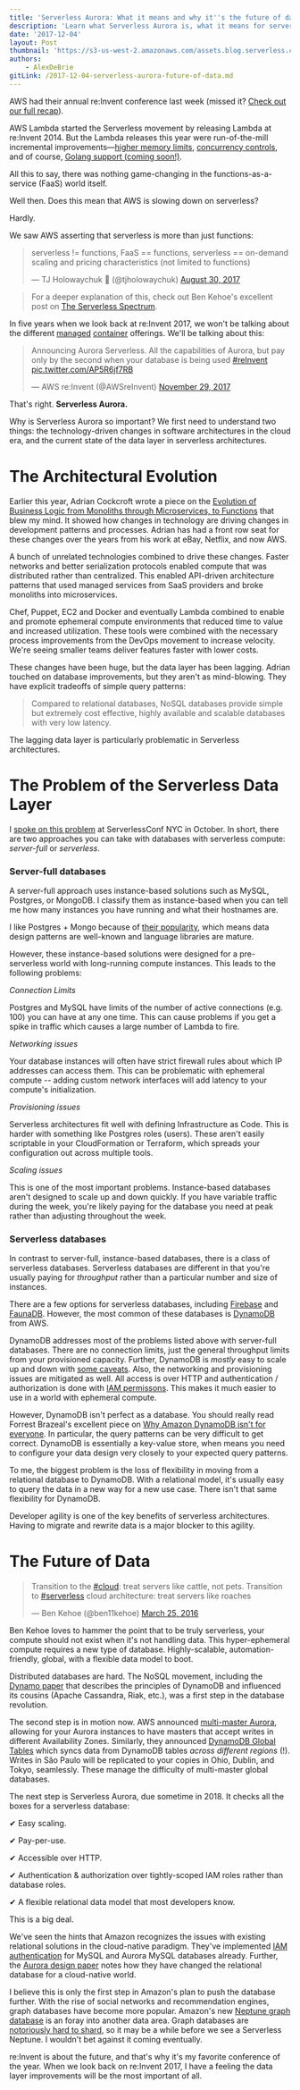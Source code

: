 ```yaml
---
title: 'Serverless Aurora: What it means and why it''s the future of data'
description: 'Learn what Serverless Aurora is, what it means for serverless developers, and why we think it''s the future of data. Solving the serverless data layer.'
date: '2017-12-04'
layout: Post
thumbnail: 'https://s3-us-west-2.amazonaws.com/assets.blog.serverless.com/awsreinvent.jpg'
authors:
    - AlexDeBrie
gitLink: /2017-12-04-serverless-aurora-future-of-data.md
---
```


AWS had their annual re:Invent conference last week (missed it? [Check out our full recap](https://serverless.com/blog/ultimate-list-serverless-announcements-reinvent/)).

AWS Lambda started the Serverless movement by releasing Lambda at re:Invent 2014. But the Lambda releases this year were run-of-the-mill incremental improvements—[higher memory limits](https://serverless.com/blog/ultimate-list-serverless-announcements-reinvent/#3gb-memory), [concurrency controls](https://serverless.com/blog/ultimate-list-serverless-announcements-reinvent/#concurrency-controls), and of course, [Golang support (coming soon!)](https://serverless.com/blog/ultimate-list-serverless-announcements-reinvent/#golang-support).

All this to say, there was nothing game-changing in the functions-as-a-service (FaaS) world itself. 

Well then. Does this mean that AWS is slowing down on serverless?

Hardly.

We saw AWS asserting that serverless is more than just functions: 

<blockquote class="twitter-tweet" data-lang="en"><p lang="en" dir="ltr">serverless != functions, FaaS == functions, serverless == on-demand scaling and pricing characteristics (not limited to functions)</p>&mdash; TJ Holowaychuk 🐥 (@tjholowaychuk) <a href="https://twitter.com/tjholowaychuk/status/902999008674594816?ref_src=twsrc%5Etfw">August 30, 2017</a></blockquote>
<script async src="https://platform.twitter.com/widgets.js" charset="utf-8"></script>

> For a deeper explanation of this, check out Ben Kehoe's excellent post on [The Serverless Spectrum](https://read.acloud.guru/the-serverless-spectrum-147b02cb2292).

In five years when we look back at re:Invent 2017, we won't be talking about the different [managed](https://serverless.com/blog/ultimate-list-serverless-announcements-reinvent/#aws-eks) [container](https://serverless.com/blog/ultimate-list-serverless-announcements-reinvent/#aws-fargate) offerings. We'll be talking about this:

<blockquote class="twitter-tweet" data-lang="en"><p lang="en" dir="ltr">Announcing Aurora Serverless. All the capabilities of Aurora, but pay only by the second when your database is being used <a href="https://twitter.com/hashtag/reInvent?src=hash&amp;ref_src=twsrc%5Etfw">#reInvent</a> <a href="https://t.co/AP5R6jf7RB">pic.twitter.com/AP5R6jf7RB</a></p>&mdash; AWS re:Invent (@AWSreInvent) <a href="https://twitter.com/AWSreInvent/status/935913292903604224?ref_src=twsrc%5Etfw">November 29, 2017</a></blockquote>
<script async src="https://platform.twitter.com/widgets.js" charset="utf-8"></script>

That's right. **Serverless Aurora.**

Why is Serverless Aurora so important? We first need to understand two things: the technology-driven changes in software architectures in the cloud era, and the current state of the data layer in serverless architectures.

# The Architectural Evolution

Earlier this year, Adrian Cockcroft wrote a piece on the [Evolution of Business Logic from Monoliths through Microservices, to Functions](https://read.acloud.guru/evolution-of-business-logic-from-monoliths-through-microservices-to-functions-ff464b95a44d) that blew my mind. It showed how changes in technology are driving changes in development patterns and processes. Adrian has had a front row seat for these changes over the years from his work at eBay, Netflix, and now AWS.

A bunch of unrelated technologies combined to drive these changes. Faster networks and better serialization protocols enabled compute that was distributed rather than centralized. This enabled API-driven architecture patterns that used managed services from SaaS providers and broke monoliths into microservices.

Chef, Puppet, EC2 and Docker and eventually Lambda combined to enable and promote ephemeral compute environments that reduced time to value and increased utilization. These tools were combined with the necessary process improvements from the DevOps movement to increase velocity. We're seeing smaller teams deliver features faster with lower costs.

These changes have been huge, but the data layer has been lagging. Adrian touched on database improvements, but they aren't as mind-blowing. They have explicit tradeoffs of simple query patterns:

> Compared to relational databases, NoSQL databases provide simple but extremely cost effective, highly available and scalable databases with very low latency.

The lagging data layer is particularly problematic in Serverless architectures.

# The Problem of the Serverless Data Layer

I [spoke on this problem](https://serverless.com/blog/serverless-conf-2017-nyc-recap/#data-layer-in-the-serverless-world) at ServerlessConf NYC in October. In short, there are two approaches you can take with databases with serverless compute: _server-full_ or _serverless_.

### Server-full databases

A server-full approach uses instance-based solutions such as MySQL, Postgres, or MongoDB. I classify them as instance-based when you can tell me how many instances you have running and what their hostnames are.

I like Postgres + Mongo because of [their popularity](https://db-engines.com/en/ranking), which means data design patterns are well-known and language libraries are mature.

However, these instance-based solutions were designed for a pre-serverless world with long-running compute instances. This leads to the following problems:

_Connection Limits_

Postgres and MySQL have limits of the number of active connections (e.g. 100) you can have at any one time. This can cause problems if you get a spike in traffic which causes a large number of Lambda to fire.

_Networking issues_ 

Your database instances will often have strict firewall rules about which IP addresses can access them. This can be problematic with ephemeral compute -- adding custom network interfaces will add latency to your compute's initialization.

_Provisioning issues_ 

Serverless architectures fit well with defining Infrastructure as Code. This is harder with something like Postgres roles (users). These aren't easily scriptable in your CloudFormation or Terraform, which spreads your configuration out across multiple tools.

_Scaling issues_

This is one of the most important problems. Instance-based databases aren't designed to scale up and down quickly. If you have variable traffic during the week, you're likely paying for the database you need at peak rather than adjusting throughout the week.

### Serverless databases

In contrast to server-full, instance-based databases, there is a class of serverless databases. Serverless databases are different in that you're usually paying for _throughput_ rather than a particular number and size of instances.

There are a few options for serverless databases, including [Firebase](https://firebase.google.com/) and [FaunaDB](https://fauna.com/). However, the most common of these databases is [DynamoDB](https://aws.amazon.com/dynamodb/) from AWS.

DynamoDB addresses most of the problems listed above with server-full databases. There are no connection limits, just the general throughput limits from your provisioned capacity. Further, DynamoDB is _mostly_ easy to scale up and down with [some caveats](https://read.acloud.guru/why-amazon-dynamodb-isnt-for-everyone-and-how-to-decide-when-it-s-for-you-aefc52ea9476#5aa1). Also, the networking and provisioning issues are mitigated as well. All access is over HTTP and authentication / authorization is done with [IAM permissons](https://serverless.com/blog/abcs-of-iam-permissions/). This makes it much easier to use in a world with ephemeral compute.

However, DynamoDB isn't perfect as a database. You should really read Forrest Brazeal's excellent piece on [Why Amazon DynamoDB isn't for everyone](https://read.acloud.guru/why-amazon-dynamodb-isnt-for-everyone-and-how-to-decide-when-it-s-for-you-aefc52ea9476). In particular, the query patterns can be very difficult to get correct. DynamoDB is essentially a key-value store, when means you need to configure your data design very closely to your expected query patterns.

To me, the biggest problem is the loss of flexibility in moving from a relational database to DynamoDB. With a relational model, it's usually easy to query the data in a new way for a new use case. There isn't that same flexibility for DynamoDB. 

Developer agility is one of the key benefits of serverless architectures. Having to migrate and rewrite data is a major blocker to this agility.

# The Future of Data

<blockquote class="twitter-tweet" data-lang="en"><p lang="en" dir="ltr">Transition to the <a href="https://twitter.com/hashtag/cloud?src=hash&amp;ref_src=twsrc%5Etfw">#cloud</a>: treat servers like cattle, not pets. Transition to <a href="https://twitter.com/hashtag/serverless?src=hash&amp;ref_src=twsrc%5Etfw">#serverless</a> cloud architecture: treat servers like roaches</p>&mdash; Ben Kehoe (@ben11kehoe) <a href="https://twitter.com/ben11kehoe/status/713322946891227136?ref_src=twsrc%5Etfw">March 25, 2016</a></blockquote>
<script async src="https://platform.twitter.com/widgets.js" charset="utf-8"></script>

Ben Kehoe loves to hammer the point that to be truly serverless, your compute should not exist when it's not handling data. This hyper-ephemeral compute requires a new type of database. Highly-scalable, automation-friendly, global, with a flexible data model to boot.

Distributed databases are hard. The NoSQL movement, including the [Dynamo paper](http://www.allthingsdistributed.com/files/amazon-dynamo-sosp2007.pdf) that describes the principles of DynamoDB and influenced its cousins (Apache Cassandra, Riak, etc.), was a first step in the database revolution. 

The second step is in motion now.  AWS announced [multi-master Aurora](https://aws.amazon.com/about-aws/whats-new/2017/11/sign-up-for-the-preview-of-amazon-aurora-multi-master/), allowing for your Aurora instances to have masters that accept writes in different Availability Zones. Similarly, they announced [DynamoDB Global Tables](https://aws.amazon.com/dynamodb/global-tables/) which syncs data from DynamoDB tables _across different regions_ (!). Writes in São Paulo  will be replicated to your copies in Ohio, Dublin, and Tokyo, seamlessly. These manage the difficulty of multi-master global databases.

The next step is Serverless Aurora, due sometime in 2018. It checks all the boxes for a serverless database:

✔︎ Easy scaling.

✔︎ Pay-per-use. 

✔︎ Accessible over HTTP. 

✔︎ Authentication & authorization over tightly-scoped IAM roles rather than database roles. 

✔︎ A flexible relational data model that most developers know. 

This is a big deal.

We've seen the hints that Amazon recognizes the issues with existing relational solutions in the cloud-native paradigm. They've implemented [IAM authentication](http://docs.aws.amazon.com/AmazonRDS/latest/UserGuide/UsingWithRDS.IAMDBAuth.html) for MySQL and Aurora MySQL databases already. Further, the [Aurora design paper](https://media.amazonwebservices.com/blog/2017/aurora-design-considerations-paper.pdf) notes how they have changed the relational database for a cloud-native world.

I believe this is only the first step in Amazon's plan to push the database further. With the rise of social networks and recommendation engines, graph databases have become more popular. Amazon's new [Neptune graph database](https://aws.amazon.com/neptune/) is an foray into another data area. Graph databases are [notoriously hard to shard](http://jimwebber.org/2011/02/on-sharding-graph-databases/), so it may be a while before we see a Serverless Neptune. I wouldn't bet against it coming eventually.

re:Invent is about the future, and that's why it's my favorite conference of the year. When we look back on re:Invent 2017, I have a feeling the data layer improvements will be the most important of all.
